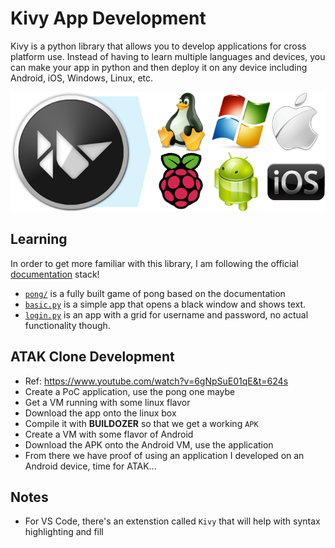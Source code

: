 # Kivy App Development
Kivy is a python library that allows you to develop applications for cross platform use. Instead of
having to learn multiple languages and devices, you can make your app in python and then deploy it
on any device including Android, iOS, Windows, Linux, etc.

![Alt Text](./assets/kivy.png)

## Learning
In order to get more familiar with this library, I am following the official [documentation](https://kivy.org/doc/stable/guide/basic.html#quickstart) stack!
- [`pong/`](/pong/) is a fully built game of pong based on the documentation
- [`basic.py`](./basic.py) is a simple app that opens a black window and shows text.
- [`login.py`](./login.py) is an app with a grid for username and password, no actual functionality though.

## ATAK Clone Development
- Ref: https://www.youtube.com/watch?v=6gNpSuE01qE&t=624s
- Create a PoC application, use the pong one maybe
- Get a VM running with some linux flavor
- Download the app onto the linux box
- Compile it with **BUILDOZER** so that we get a working `APK`
- Create a VM with some flavor of Android
- Download the APK onto the Android VM, use the application
- From there we have proof of using an application I developed on an Android device, time for ATAK...

## Notes
- For VS Code, there's an extenstion called `Kivy` that will help with syntax highlighting and fill
